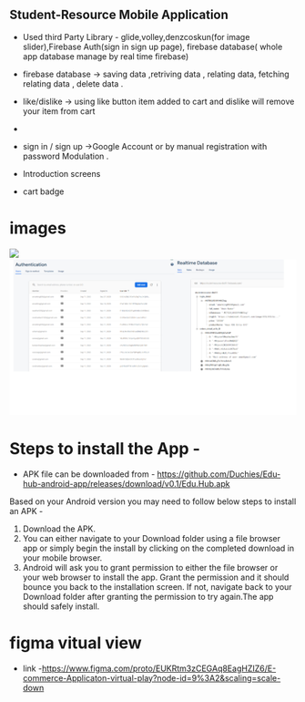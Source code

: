 ## Student-Resource Mobile Application

- Used third Party Library - glide,volley,denzcoskun(for image slider),Firebase Auth(sign in sign up page),
                            firebase database( whole app database manage by real time firebase)
                            
                            
  
 
 - firebase database -> saving data ,retriving data , relating data, fetching relating data , delete data . 
 
 - like/dislike  -> using like button item added to cart and dislike will remove your item from cart 
 
 - 
 - sign in / sign up  ->Google Account or by manual registration with password Modulation .
 
 - Introduction screens 
 
 - cart badge



 # images
 <img src="https://raw.githubusercontent.com/amankumar7017/amankumar7017.github.io/master/images/sr_pik1.png">
 <img src="https://raw.githubusercontent.com/Duchies/PhotoResources/master/sr_pik3(data).png">





 # Steps to install the App -

 - APK file can be downloaded from - https://github.com/Duchies/Edu-hub-android-app/releases/download/v0.1/Edu.Hub.apk

 Based on your Android version you may need to follow below steps to install an APK -
1) Download the APK.
2) You can either navigate to your Download folder using a file browser app or simply begin the install by clicking on the completed download in your mobile browser.
3) Android will ask you to grant permission to either the file browser or your web browser to install the app. Grant the permission and it should bounce 
you back to the installation screen. If not, navigate back to your Download folder after granting the permission to try again.The app should safely install.

# figma vitual view 
- link -https://www.figma.com/proto/EUKRtm3zCEGAq8EagHZIZ6/E-commerce-Applicaton-virtual-play?node-id=9%3A2&scaling=scale-down
